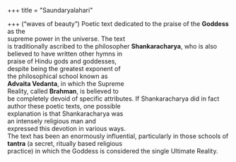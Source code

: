 +++
title = "Saundaryalahari"

+++
(“waves of beauty”) Poetic text dedicated to the praise of the **Goddess** as the  
supreme power in the universe. The text  
is traditionally ascribed to the philosopher **Shankaracharya**, who is also  
believed to have written other hymns in  
praise of Hindu gods and goddesses,  
despite being the greatest exponent of  
the philosophical school known as  
**Advaita Vedanta**, in which the Supreme  
Reality, called **Brahman**, is believed to  
be completely devoid of specific attributes. If Shankaracharya did in fact  
author these poetic texts, one possible  
explanation is that Shankaracharya was  
an intensely religious man and  
expressed this devotion in various ways.  
The text has been an enormously influential, particularly in those schools of  
**tantra** (a secret, ritually based religious  
practice) in which the Goddess is considered the single Ultimate Reality.